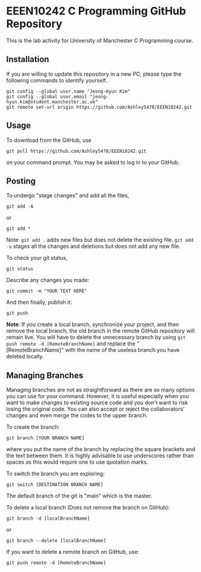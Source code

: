 # EEEN10242 C Programming GitHub Repository

This is the lab activity for University of Manchester C Programming course.

## Installation

If you are willing to update this repository in a new PC, please type the following commands to identify yourself.
```git
git config --global user.name "Jeong-Hyun Kim"
git config --global user.email "jeong-hyun.kim@student.manchester.ac.uk"
git remote set-url origin https://github.com/Ashley5478/EEEN10242.git
```

## Usage
To download from the GitHub, use
```git
git pull https://github.com/Ashley5478/EEEN10242.git
```
on your command prompt. You may be asked to log in to your GitHub.

## Posting
To undergo "stage changes" and add all the files,
```git
git add -A
```
or
```git
git add *
```

Note: `git add .` adds new files but does not delete the existing file. `git add -u` stages all the changes and deletions but does not add any new file.

To check your git status,
```git
git status
```

Describe any changes you made:
```git
git commit -m "YOUR TEXT HERE"
```

And then finally, publish it:
```git
git push
```
**Note**: If you create a local branch, synchronize your project, and then remove the local branch, the old branch in the remote GitHub repository will remain live. You will have to delete the unnecessary branch by using `git push remote -d [RemoteBranchName]` and replace the "[RemoteBranchName]" with the name of the useless branch you have deleted locally.

## Managing Branches
Managing branches are not as straightforward as there are so many options you can use for your command. However, it is useful especially when you want to make changes to existing source code and you don't want to risk losing the original code. You can also accept or reject the collaborators' changes and even merge the codes to the upper branch.

To create the branch:
```git
git branch [YOUR BRANCH NAME]
```
where you put the name of the branch by replacing the square brackets and the text between them. It is highly advisable to use underscores rather than spaces as this would require one to use quotation marks.

To switch the branch you are exploring:
```git
git switch [DESTINATION BRANCH NAME]
```

The default branch of the git is "main" which is the master.

To delete a local branch (Does not remove the branch on GitHub):
```git
git branch -d [localBranchName]
```
or
```git
git branch --delete [localBranchName]
```

If you want to delete a remote branch on GitHub, use:
```git
git push remote -d [RemoteBranchName]
```